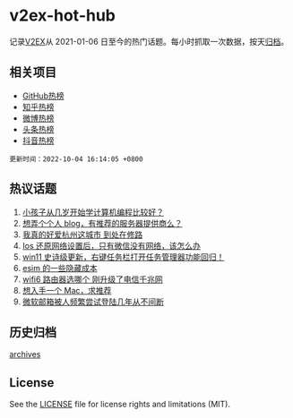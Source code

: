 # v2ex-hot-hub

 记录[V2EX](https://www.v2ex.com/)从 2021-01-06 日至今的热门话题。每小时抓取一次数据，按天[归档](archives)。
 
 ## 相关项目

- [GitHub热榜](https://github.com/lonnyzhang423/github-hot-hub)
- [知乎热榜](https://github.com/lonnyzhang423/zhihu-hot-hub)
- [微博热榜](https://github.com/lonnyzhang423/weibo-hot-hub)
- [头条热榜](https://github.com/lonnyzhang423/toutiao-hot-hub)
- [抖音热榜](https://github.com/lonnyzhang423/douyin-hot-hub)


 `更新时间：2022-10-04 16:14:05 +0800`

## 热议话题

1. [小孩子从几岁开始学计算机编程比较好？](https://www.v2ex.com/t/884505)
1. [想弄个个人 blog，有推荐的服务器提供商么？](https://www.v2ex.com/t/884582)
1. [我真的好爱杭州这城市 到处在修路](https://www.v2ex.com/t/884596)
1. [Ios 还原网络设置后，只有微信没有网络，该怎么办](https://www.v2ex.com/t/884517)
1. [win11 史诗级更新，右键任务栏打开任务管理器功能回归！](https://www.v2ex.com/t/884547)
1. [esim 的一些隐藏成本](https://www.v2ex.com/t/884574)
1. [wifi6 路由器选哪个 刚升级了电信千兆网](https://www.v2ex.com/t/884508)
1. [想入手一个 Mac，求推荐](https://www.v2ex.com/t/884562)
1. [微软邮箱被人频繁尝试登陆几年从不间断](https://www.v2ex.com/t/884544)

## 历史归档

[archives](archives)

## License

See the [LICENSE](LICENSE) file for license rights and limitations (MIT).
